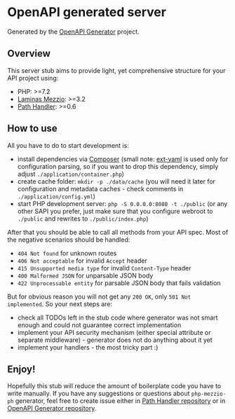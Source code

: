 # OpenAPI generated server

Generated by the [OpenAPI Generator](https://openapi-generator.tech) project.

## Overview
This server stub aims to provide light, yet comprehensive structure for your API project using:

- PHP: >=7.2
- [Laminas Mezzio](https://docs.mezzio.dev/mezzio/): >=3.2
- [Path Handler](https://github.com/Articus/PathHandler): >=0.6

## How to use
All you have to do to start development is:

- install dependencies via [Composer](https://getcomposer.org/) (small note: [ext-yaml](https://pecl.php.net/package/yaml) is used only for configuration parsing, so if you want to drop this dependency, simply adjust `./application/container.php`)
- create cache folder: `mkdir -p ./data/cache` (you will need it later for configuration and metadata caches - check comments in `./application/config.yml`)
- start PHP development server: `php -S 0.0.0.0:8080 -t ./public` (or any other SAPI you prefer, just make sure that you configure webroot to `./public` and rewrites to `./public/index.php`)

After that you should be able to call all methods from your API spec. Most of the negative scenarios should be handled:

- `404 Not found` for unknown routes
- `406 Not acceptable` for invalid `Accept` header
- `415 Unsupported media type` for invalid `Content-Type` header
- `400 Malformed JSON` for unparsable JSON body
- `422 Unprocessable entity` for parsable JSON body that fails validation

But for obvious reason you will not get any `200 OK`, only `501 Not implemented`. So your next steps are:

- check all TODOs left in the stub code where generator was not smart enough and could not guarantee correct implementation
- implement your API security mechanism (either special attribute or separate middleware) - generator does not do anything about it yet
- implement your handlers - the most tricky part :)

## Enjoy!
Hopefully this stub will reduce the amount of boilerplate code you have to write manually. If you have any suggestions or questions about `php-mezzio-ph` generator, feel free to create issue either in [Path Handler repository](https://github.com/Articus/PathHandler/issues) or in [OpenAPI Generator repository](https://openapi-generator.tech/issues).
